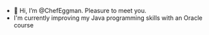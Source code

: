 - 👋 Hi, I’m @ChefEggman. Pleasure to meet you.
- I'm currently improving my Java programming skills with an Oracle course

<!---
ChefEggman/ChefEggman is a ✨ special ✨ repository because its `README.md` (this file) appears on your GitHub profile.
You can click the Preview link to take a look at your changes.
--->

